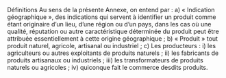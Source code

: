 Définitions
Au sens de la présente Annexe, on entend par :
a) « Indication géographique », des indications qui servent à identifier un
produit comme étant originaire d’un lieu, d’une région ou d’un pays, dans les
cas où une qualité, réputation ou autre caractéristique déterminée du produit
peut être attribuée essentiellement à cette origine géographique ;
b) « Produit » tout produit naturel, agricole, artisanal ou industriel ;
c) Les producteurs :
i) les agriculteurs ou autres exploitants de produits naturels ;
ii) les fabricants de produits artisanaux ou industriels ;
iii) les transformateurs de produits naturels ou agricoles ;
iv) quiconque fait le commerce desdits produits.